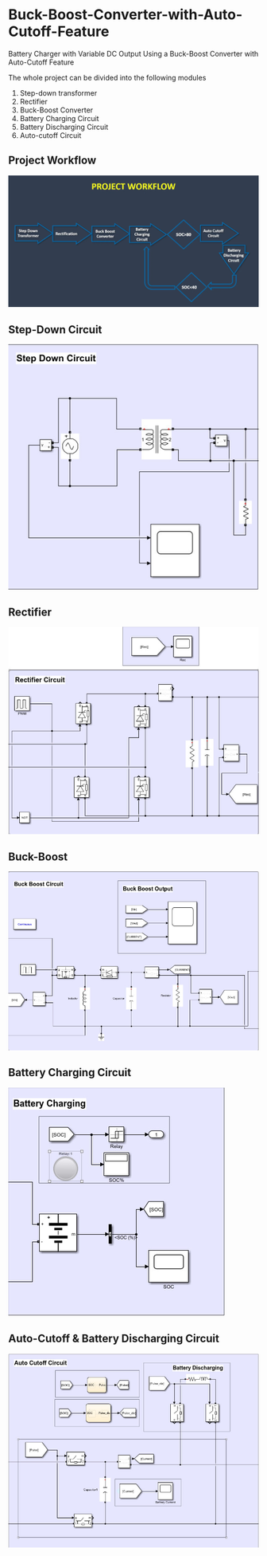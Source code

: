 # Buck-Boost-Converter-with-Auto-Cutoff-Feature
Battery Charger with Variable DC Output Using a Buck-Boost Converter with Auto-Cutoff Feature

The whole project can be divided into the following modules
  1. Step-down transformer
  2. Rectifier
  3. Buck-Boost Converter
  4. Battery Charging Circuit
  5. Battery Discharging Circuit
  6. Auto-cutoff Circuit



  

## **Project Workflow**



![](project_workflow.jpg)






## **Step-Down Circuit**


![](stepdown.jpg)





## **Rectifier**




![](rectifier.jpg)




## **Buck-Boost**




![](buck_boost.jpg)



## **Battery Charging Circuit**


![](battery_charging.jpg)



## **Auto-Cutoff & Battery Discharging Circuit**


![](auto_cutoff.jpg)


